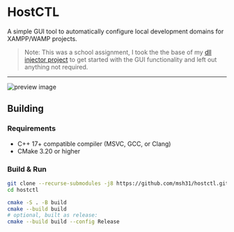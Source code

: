 # HostCTL
A simple GUI tool to automatically configure local development domains for XAMPP/WAMP projects.

> Note: This was a school assignment, I took the the base of my [dll injector project](https://github.com/msh31/imgui-dll-injector) to get started with the GUI functionality and left out anything not required.
---

<img src="https://i.imgur.com/GXa23eL.png" alt="preview image">

## Building
### Requirements
- C++ 17+ compatible compiler (MSVC, GCC, or Clang)
- CMake 3.20 or higher

### Build & Run
```zsh
git clone --recurse-submodules -j8 https://github.com/msh31/hostctl.git
cd hostctl

cmake -S . -B build
cmake --build build
# optional, built as release:
cmake --build build --config Release
```